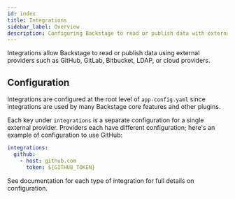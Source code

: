 ```yaml
---
id: index
title: Integrations
sidebar_label: Overview
description: Configuring Backstage to read or publish data with external providers using integrations
---
```


Integrations allow Backstage to read or publish data using external providers
such as GitHub, GitLab, Bitbucket, LDAP, or cloud providers.

## Configuration

Integrations are configured at the root level of `app-config.yaml` since
integrations are used by many Backstage core features and other plugins.

Each key under `integrations` is a separate configuration for a single external
provider. Providers each have different configuration; here's an example of
configuration to use GitHub:

```yaml
integrations:
  github:
    - host: github.com
      token: ${GITHUB_TOKEN}
```

See documentation for each type of integration for full details on
configuration.
